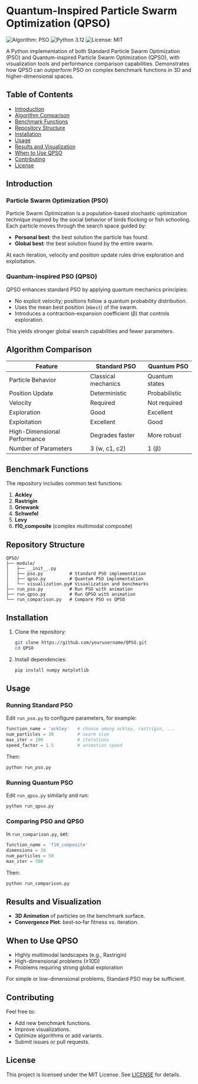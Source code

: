 # Quantum-Inspired Particle Swarm Optimization (QPSO)

![Algorithm: PSO](https://img.shields.io/badge/Algorithm-PSO-blue) ![Python 3.12](https://img.shields.io/badge/Python-3.12%2B-green) ![License: MIT](https://img.shields.io/badge/License-MIT-yellow)

A Python implementation of both Standard Particle Swarm Optimization (PSO) and Quantum-inspired Particle Swarm Optimization (QPSO), with visualization tools and performance comparison capabilities. Demonstrates how QPSO can outperform PSO on complex benchmark functions in 3D and higher-dimensional spaces.

## Table of Contents

- [Introduction](#introduction)
- [Algorithm Comparison](#algorithm-comparison)
- [Benchmark Functions](#benchmark-functions)
- [Repository Structure](#repository-structure)
- [Installation](#installation)
- [Usage](#usage)
- [Results and Visualization](#results-and-visualization)
- [When to Use QPSO](#when-to-use-qpso)
- [Contributing](#contributing)
- [License](#license)

## Introduction

### Particle Swarm Optimization (PSO)

Particle Swarm Optimization is a population-based stochastic optimization technique inspired by the social behavior of birds flocking or fish schooling. Each particle moves through the search space guided by:

- **Personal best**: the best solution the particle has found.
- **Global best**: the best solution found by the entire swarm.

At each iteration, velocity and position update rules drive exploration and exploitation.

### Quantum-inspired PSO (QPSO)

QPSO enhances standard PSO by applying quantum mechanics principles:

- No explicit velocity; positions follow a quantum probability distribution.
- Uses the mean best position (`mbest`) of the swarm.
- Introduces a contraction–expansion coefficient (β) that controls exploration.

This yields stronger global search capabilities and fewer parameters.

## Algorithm Comparison

| Feature                          | Standard PSO        | Quantum PSO       |
|----------------------------------|---------------------|-------------------|
| Particle Behavior                | Classical mechanics | Quantum states    |
| Position Update                  | Deterministic       | Probabilistic     |
| Velocity                         | Required            | Not required      |
| Exploration                      | Good                | Excellent         |
| Exploitation                     | Excellent           | Good              |
| High-Dimensional Performance     | Degrades faster     | More robust       |
| Number of Parameters             | 3 (w, c1, c2)       | 1 (β)             |

## Benchmark Functions

The repository includes common test functions:

1. **Ackley**
2. **Rastrigin**
3. **Griewank**
4. **Schwefel**
5. **Levy**
6. **f10_composite**  (complex multimodal composite)

## Repository Structure

```
QPSO/
├── module/
│   ├── __init__.py
│   ├── pso.py          # Standard PSO implementation
│   ├── qpso.py         # Quantum PSO implementation
│   └── visualization.py# Visualization and benchmarks
├── run_pso.py          # Run PSO with animation
├── run_qpso.py         # Run QPSO with animation
└── run_comparison.py   # Compare PSO vs QPSO
```

## Installation

1. Clone the repository:

   ```bash
   git clone https://github.com/yourusername/QPSO.git
   cd QPSO
   ```

2. Install dependencies:

   ```bash
   pip install numpy matplotlib
   ```

## Usage

### Running Standard PSO

Edit `run_pso.py` to configure parameters, for example:

```python
function_name = 'ackley'   # choose among ackley, rastrigin, ...
num_particles = 30         # swarm size
max_iter = 100             # iterations
speed_factor = 1.5         # animation speed
```

Then:

```bash
python run_pso.py
```

### Running Quantum PSO

Edit `run_qpso.py` similarly and run:

```bash
python run_qpso.py
```

### Comparing PSO and QPSO

In `run_comparison.py`, set:

```python
function_name = 'f10_composite'
dimensions = 30
num_particles = 50
max_iter = 300
```

Then:

```bash
python run_comparison.py
```

## Results and Visualization

- **3D Animation** of particles on the benchmark surface.
- **Convergence Plot**: best‐so‐far fitness vs. iteration.

## When to Use QPSO

- Highly multimodal landscapes (e.g., Rastrigin)
- High-dimensional problems (≥10D)
- Problems requiring strong global exploration

For simple or low-dimensional problems, Standard PSO may be sufficient.

## Contributing

Feel free to:

- Add new benchmark functions.
- Improve visualizations.
- Optimize algorithms or add variants.
- Submit issues or pull requests.

## License

This project is licensed under the MIT License. See [LICENSE](LICENSE) for details.

